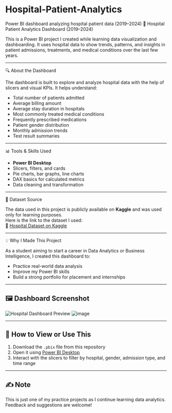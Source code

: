 # Hospital-Patient-Analytics
Power BI dashboard analyzing hospital patient data (2019–2024)
🏥 Hospital Patient Analytics Dashboard (2019–2024)

This is a Power BI project I created while learning data visualization and dashboarding. It uses hospital data to show trends, patterns, and insights in patient admissions, treatments, and medical conditions over the last few years.

---

🔍 About the Dashboard

The dashboard is built to explore and analyze hospital data with the help of slicers and visual KPIs. It helps understand:

- Total number of patients admitted
- Average billing amount
- Average stay duration in hospitals
- Most commonly treated medical conditions
- Frequently prescribed medications
- Patient gender distribution
- Monthly admission trends
- Test result summaries

---

📊 Tools & Skills Used

- **Power BI Desktop**
- Slicers, filters, and cards
- Pie charts, bar graphs, line charts
- DAX basics for calculated metrics
- Data cleaning and transformation

---

📁 Dataset Source

The data used in this project is publicly available on **Kaggle** and was used only for learning purposes.  
Here is the link to the dataset I used:  
🔗 [Hospital Dataset on Kaggle](https://www.kaggle.com/) 

---
💡 Why I Made This Project

As a student aiming to start a career in Data Analytics or Business Intelligence, I created this dashboard to:

- Practice real-world data analysis
- Improve my Power BI skills
- Build a strong portfolio for placement and internships

---

## 🖼️ Dashboard Screenshot

![Hospital Dashboard Preview](dashboard.png)
![image](https://github.com/user-attachments/assets/e3664cdf-1bd5-4aef-af0d-29bd5baeaf34)


---

## 🧩 How to View or Use This

1. Download the `.pbix` file from this repository
2. Open it using [Power BI Desktop](https://powerbi.microsoft.com/en-us/desktop/)
3. Interact with the slicers to filter by hospital, gender, admission type, and time range

---

## ✍️ Note

This is just one of my practice projects as I continue learning data analytics. Feedback and suggestions are welcome!


